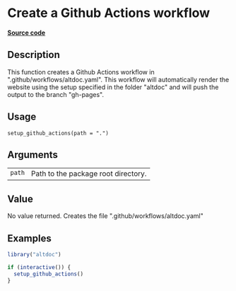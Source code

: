 

# Create a Github Actions workflow

[**Source code**](https://github.com/etiennebacher/altdoc/tree/main/R/setup_github_actions.R#L17)

## Description

This function creates a Github Actions workflow in
".github/workflows/altdoc.yaml". This workflow will automatically render
the website using the setup specified in the folder "altdoc" and will
push the output to the branch "gh-pages".

## Usage

<pre><code class='language-R'>setup_github_actions(path = ".")
</code></pre>

## Arguments

<table>
<tr>
<td style="white-space: nowrap; font-family: monospace; vertical-align: top">
<code id="path">path</code>
</td>
<td>
Path to the package root directory.
</td>
</tr>
</table>

## Value

No value returned. Creates the file ".github/workflows/altdoc.yaml"

## Examples

``` r
library("altdoc")

if (interactive()) {
  setup_github_actions()
}
```
